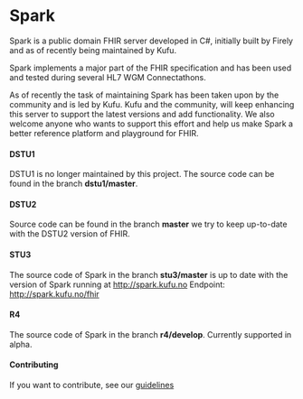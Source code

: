 Spark
=====

Spark is a public domain FHIR server developed in C#, initially built by Firely and as of recently being
maintained by Kufu.

Spark implements a major part of the FHIR specification and has been used and tested during several
HL7 WGM Connectathons.

As of recently the task of maintaining Spark has been taken upon by the community and is led by Kufu.
Kufu and the community, will keep enhancing this server to support the latest versions and add functionality.
We also welcome anyone who wants to support this effort and help us make Spark a better reference
platform and playground for FHIR.


#### DSTU1
DSTU1 is no longer maintained by this project. The source code can be found in the branch **dstu1/master**.

#### DSTU2
Source code can be found in the branch **master** we try to keep up-to-date with the DSTU2 version of FHIR.

#### STU3
The source code of Spark in the branch **stu3/master** is up to date with the version of Spark running at http://spark.kufu.no
Endpoint: http://spark.kufu.no/fhir

#### R4
The source code of Spark in the branch **r4/develop**. Currently supported in alpha.

#### Contributing
If you want to contribute, see our [guidelines](https://github.com/furore-fhir/spark/wiki/Contributing)
